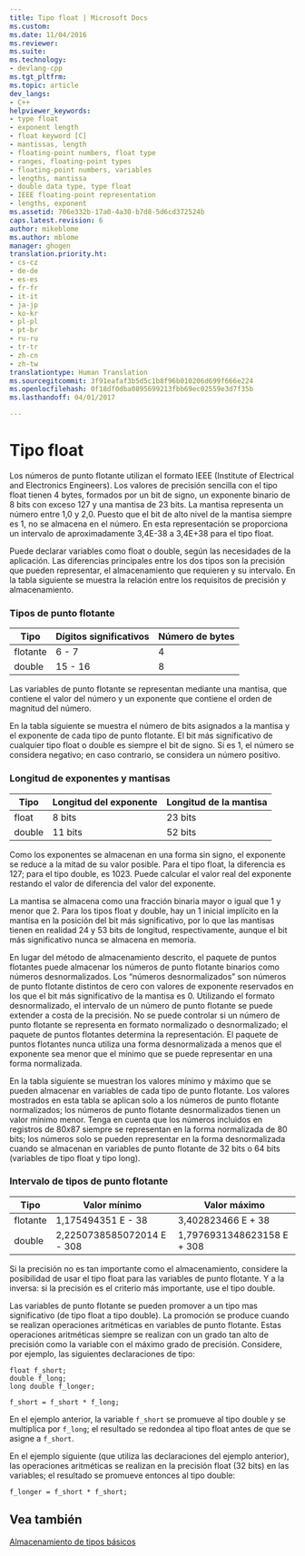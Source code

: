 ```yaml
---
title: Tipo float | Microsoft Docs
ms.custom: 
ms.date: 11/04/2016
ms.reviewer: 
ms.suite: 
ms.technology:
- devlang-cpp
ms.tgt_pltfrm: 
ms.topic: article
dev_langs:
- C++
helpviewer_keywords:
- type float
- exponent length
- float keyword [C]
- mantissas, length
- floating-point numbers, float type
- ranges, floating-point types
- floating-point numbers, variables
- lengths, mantissa
- double data type, type float
- IEEE floating-point representation
- lengths, exponent
ms.assetid: 706e332b-17a0-4a30-b7d8-5d6cd372524b
caps.latest.revision: 6
author: mikeblome
ms.author: mblome
manager: ghogen
translation.priority.ht:
- cs-cz
- de-de
- es-es
- fr-fr
- it-it
- ja-jp
- ko-kr
- pl-pl
- pt-br
- ru-ru
- tr-tr
- zh-cn
- zh-tw
translationtype: Human Translation
ms.sourcegitcommit: 3f91eafaf3b5d5c1b8f96b010206d699f666e224
ms.openlocfilehash: 0f18df0dba0895699213fbb69ec02559e3d7f35b
ms.lasthandoff: 04/01/2017

---
```

# <a name="type-float"></a>Tipo float
Los números de punto flotante utilizan el formato IEEE (Institute of Electrical and Electronics Engineers). Los valores de precisión sencilla con el tipo float tienen 4 bytes, formados por un bit de signo, un exponente binario de 8 bits con exceso 127 y una mantisa de 23 bits. La mantisa representa un número entre 1,0 y 2,0. Puesto que el bit de alto nivel de la mantisa siempre es 1, no se almacena en el número. En esta representación se proporciona un intervalo de aproximadamente 3,4E-38 a 3,4E+38 para el tipo float.  
  
 Puede declarar variables como float o double, según las necesidades de la aplicación. Las diferencias principales entre los dos tipos son la precisión que pueden representar, el almacenamiento que requieren y su intervalo. En la tabla siguiente se muestra la relación entre los requisitos de precisión y almacenamiento.  
  
### <a name="floating-point-types"></a>Tipos de punto flotante  
  
|Tipo|Dígitos significativos|Número de bytes|  
|----------|------------------------|---------------------|  
|flotante|6 - 7|4|  
|double|15 - 16|8|  
  
 Las variables de punto flotante se representan mediante una mantisa, que contiene el valor del número y un exponente que contiene el orden de magnitud del número.  
  
 En la tabla siguiente se muestra el número de bits asignados a la mantisa y el exponente de cada tipo de punto flotante. El bit más significativo de cualquier tipo float o double es siempre el bit de signo. Si es 1, el número se considera negativo; en caso contrario, se considera un número positivo.  
  
### <a name="lengths-of-exponents-and-mantissas"></a>Longitud de exponentes y mantisas  
  
|Tipo|Longitud del exponente|Longitud de la mantisa|  
|----------|---------------------|---------------------|  
|float|8 bits|23 bits|  
|double|11 bits|52 bits|  
  
 Como los exponentes se almacenan en una forma sin signo, el exponente se reduce a la mitad de su valor posible. Para el tipo float, la diferencia es 127; para el tipo double, es 1023. Puede calcular el valor real del exponente restando el valor de diferencia del valor del exponente.  
  
 La mantisa se almacena como una fracción binaria mayor o igual que 1 y menor que 2. Para los tipos float y double, hay un 1 inicial implícito en la mantisa en la posición del bit más significativo, por lo que las mantisas tienen en realidad 24 y 53 bits de longitud, respectivamente, aunque el bit más significativo nunca se almacena en memoria.  
  
 En lugar del método de almacenamiento descrito, el paquete de puntos flotantes puede almacenar los números de punto flotante binarios como números desnormalizados. Los “números desnormalizados” son números de punto flotante distintos de cero con valores de exponente reservados en los que el bit más significativo de la mantisa es 0. Utilizando el formato desnormalizado, el intervalo de un número de punto flotante se puede extender a costa de la precisión. No se puede controlar si un número de punto flotante se representa en formato normalizado o desnormalizado; el paquete de puntos flotantes determina la representación. El paquete de puntos flotantes nunca utiliza una forma desnormalizada a menos que el exponente sea menor que el mínimo que se puede representar en una forma normalizada.  
  
 En la tabla siguiente se muestran los valores mínimo y máximo que se pueden almacenar en variables de cada tipo de punto flotante. Los valores mostrados en esta tabla se aplican solo a los números de punto flotante normalizados; los números de punto flotante desnormalizados tienen un valor mínimo menor. Tenga en cuenta que los números incluidos en registros de 80*x*87 siempre se representan en la forma normalizada de 80 bits; los números solo se pueden representar en la forma desnormalizada cuando se almacenan en variables de punto flotante de 32 bits o 64 bits (variables de tipo float y tipo long).  
  
### <a name="range-of-floating-point-types"></a>Intervalo de tipos de punto flotante  
  
|Tipo|Valor mínimo|Valor máximo|  
|----------|-------------------|-------------------|  
|flotante|1,175494351 E - 38|3,402823466 E + 38|  
|double|2,2250738585072014 E - 308|1,7976931348623158 E + 308|  
  
 Si la precisión no es tan importante como el almacenamiento, considere la posibilidad de usar el tipo float para las variables de punto flotante. Y a la inversa: si la precisión es el criterio más importante, use el tipo double.  
  
 Las variables de punto flotante se pueden promover a un tipo mas significativo (de tipo float a tipo double). La promoción se produce cuando se realizan operaciones aritméticas en variables de punto flotante. Estas operaciones aritméticas siempre se realizan con un grado tan alto de precisión como la variable con el máximo grado de precisión. Considere, por ejemplo, las siguientes declaraciones de tipo:  
  
```  
float f_short;  
double f_long;  
long double f_longer;  
  
f_short = f_short * f_long;  
```  
  
 En el ejemplo anterior, la variable `f_short` se promueve al tipo double y se multiplica por `f_long`; el resultado se redondea al tipo float antes de que se asigne a `f_short`.  
  
 En el ejemplo siguiente (que utiliza las declaraciones del ejemplo anterior), las operaciones aritméticas se realizan en la precisión float (32 bits) en las variables; el resultado se promueve entonces al tipo double:  
  
```  
f_longer = f_short * f_short;  
```  
  
## <a name="see-also"></a>Vea también  
 [Almacenamiento de tipos básicos](../c-language/storage-of-basic-types.md)
